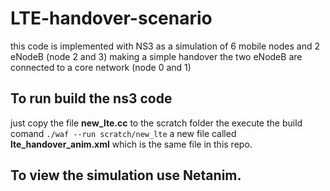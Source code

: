 # LTE-handover-scenario
this code is implemented with NS3 as a simulation of 6 mobile nodes and 2 eNodeB (node 2 and 3) making a simple handover 
the two eNodeB are connected to a core network (node 0 and 1)

## To run build the ns3 code
just copy the file **new_lte.cc** to the scratch folder the execute the build comand `./waf --run scratch/new_lte` 
a new file called **lte_handover_anim.xml** which is the same file in this repo.

## To view the simulation use Netanim. 
